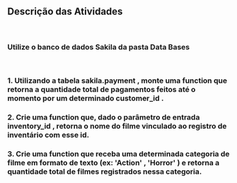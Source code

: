 ## Descrição das Atividades
<br>

### Utilize o banco de dados Sakila da pasta Data Bases
<br>

### 1. Utilizando a tabela sakila.payment , monte uma function que retorna a quantidade total de pagamentos feitos até o momento por um determinado customer_id .
### 2. Crie uma function que, dado o parâmetro de entrada inventory_id , retorna o nome do filme vinculado ao registro de inventário com esse id.
### 3. Crie uma function que receba uma determinada categoria de filme em formato de texto (ex: 'Action' , 'Horror' ) e retorna a quantidade total de filmes registrados nessa categoria.
